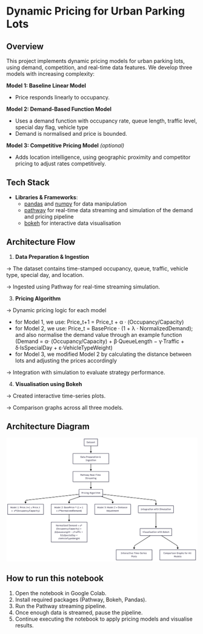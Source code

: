 # Dynamic Pricing for Urban Parking Lots

## Overview
This project implements dynamic pricing models for urban parking lots, using demand, competition, and real-time data features.
We develop three models with increasing complexity:

**Model 1: Baseline Linear Model**
- Price responds linearly to occupancy.

**Model 2: Demand-Based Function Model**
- Uses a demand function with occupancy rate, queue length, traffic level, special day flag, vehicle type
- Demand is normalised and price is bounded.

**Model 3: Competitive Pricing Model** *(optional)*
- Adds location intelligence, using geographic proximity and competitor pricing to adjust rates competitively.

## Tech Stack
- **Libraries & Frameworks**:
  - [pandas](https://pandas.pydata.org/) and  [numpy](https://numpy.org/) for data manipulation
  - [pathway](https://pathway.com/) for real-time data streaming and simulation of the demand and pricing pipeline
  - [bokeh](https://bokeh.org/) for interactive data visualisation
 
## Architecture Flow
1. **Data Preparation & Ingestion**

-> The dataset contains time-stamped occupancy, queue, traffic, vehicle type, special day, and location.
   
-> Ingested using Pathway for real-time streaming simulation.

3. **Pricing Algorithm**

-> Dynamic pricing logic for each model
   - for Model 1, we use: Price_t+1 = Price_t + α · (Occupancy/Capacity)
   - for Model 2, we use: Price_t = BasePrice · (1 + λ · NormalizedDemand); and also normalise the demand value through an example function (Demand = α· (Occupancy/Capacity) + β·QueueLength − γ·Traffic + δ·IsSpecialDay + ε·VehicleTypeWeight)
   - for Model 3, we modified Model 2 by calculating the distance between lots and adjusting the prices accordingly
  
-> Integration with simulation to evaluate strategy performance.

4. **Visualisation using Bokeh**

-> Created interactive time-series plots.
   
-> Comparison graphs across all three models.

## Architecture Diagram
![Architecture Diagram](architecture_diagram.png)

## How to run this notebook
1. Open the notebook in Google Colab.
2. Install required packages (Pathway, Bokeh, Pandas).
3. Run the Pathway streaming pipeline.
4. Once enough data is streamed, pause the pipeline.
5. Continue executing the notebook to apply pricing models and visualise results.
